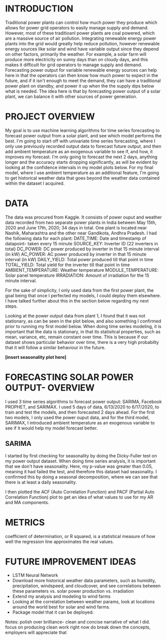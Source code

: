 # INTRODUCTION
Traditional power plants can control how much power they produce which allows for power grid operators to easily manage supply and demand. However, most of these traditioanl power plants are coal powered, which are a massive source of air pollution. Integrating renewable energy power plants into the grid would greatly help reduce pollution, however renewable energy sources like solar and wind have variable output since they depend on other factors, primarily the weather. For example, a solar farm will produce more electricity on sunny days than on cloudy days, and this makes it difficult for grid operators to manage supply and demand. Forecasting power output for variable renewable energy sources can help here in that the operators can then know how much power to expect in the future, and if it isn't enough to meet the demand, they can have a traditional power plant on standby, and power it up when the the supply dips below what is needed. The idea here is that by forecasting power output of a solar plant, we can balance it with other sources of power generation. 


# PROJECT OVERVIEW
My goal is to use machine learning algorithms for time series forecasting to forecast power output from a solar plant, and see which model performs the best. I'm going to start off with univariate time series forecasting, where I only use previously recorded output data to forecast future output, and then add ambient temperature as an exogenous variable to see if, and how, it improves my forecast. I'm only going to forecast the next 2 days, anything longer and the accuracy starts dropping significantly, as will be evident by looking at the confidence intervals in my model plots below. For my final model, where I use ambient temperature as an additional feature, I'm going to get historical weather data that goes beyond the weather data contained within the dataset I acquired.


# DATA
The data was procured from Kaggle. It consists of power ouput and weather data recorded from two separate power plants in India between May 15th, 2020 and June 17th, 2020; 34 days in total. One plant is located near Nashik, Maharashtra and the other near Gandikota, Andhra Pradesh. I had the following data for each plant:
DATE_TIME: Date and timestamp of datapoint- taken every 15 minute
SOURCE_KEY: Inverter ID (22 inverters in total)
DC_POWER: DC power produced by inverter in that 15 minute interval (in kW)
AC_POWER: AC power produced by inverter in that 15 minute interval (in kW)
DAILY_YIELD: Total power produced till that point in time
TOTAL_YIELD: Total yield for the inverter till that point in time
AMBIENT_TEMPERATURE: Weather temperature
MODULE_TEMPERATURE: Solar panel temperature
IRRADIATION: Amount of irradiation for the 15 minute interval.

For the sake of simplicity, I only used data from the first power plant, the goal being that once I perfected my models, I could deploy them elsewhere. I have talked further about this in the section below regarding my next steps.

Looking at the power output data from plant 1, I found that it was not stationary, as can be seen in the plot below, and also something I confirmed prior to running my first model below. When doing time series modeling, it is important that the data is stationary, in that its statisitcal properties, such as mean, variance, etc, remain constant over time. This is because if our dataset shows particular behavior over time, there is a very high probabilty that it will follow a similar behaviour in the future. 

**[insert seasonality plot here]**


# FORECASTING SOLAR POWER OUTPUT- OVERVIEW
I used 3 time series algorithms to forecast power output: SARIMA, Facebook PROPHET, and SARIMAX. I used 5 days of data, 6/13/2020 to 6/17/2020, to train and test the models, and then forecasted 2 days ahead. For the first two models, I only used the power ouput data, and for the third model, SARIMAX, I introduced ambient temperature as an exogenous variable to see if it would help my model forecast better.


## SARIMA
I started by first checking for seasonality by doing the Dicky-Fuller test on my power output dataset. When doing time series analysis, it is important that we don't have seasonality. Here, my p-value was greater than 0.05, meaning it had failed the test, and therefore this dataset had seasonality. I confirmed this by doing a seasonal decomposition, where we can see that there is at least a daily seasonality. 



I then plotted the ACF (Auto Correlation Function) and PACF (Partial Auto Correlation Function) plot to get an idea of what values to use for my AR and MA components.

# METRICS
coefficient of determination, or R squared, is a statistical measure of how well the regression line approximates the real values.


# FUTURE IMPROVEMENT IDEAS
- LSTM Neural Network
- Download more historical weather data parameters, such as humidity, precipitation, windspeed, and cloudcover, and see correlations between these parameters vs. solar power production vs. irradiation
- Extend my analysis and modeling to wind farms
- Looking at the correlation between weather params, look at locations around the world best for solar and wind farms.
- Package model that it can be deployed.

Notes:
polish over brilliance- clean and concise narrative of what I did.
focus on producing clean work right now
do break down the concepts, employers will appreciate that